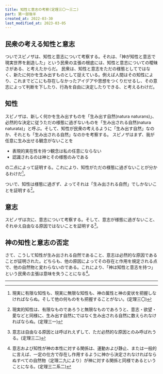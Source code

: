 ```yaml
---
title: 知性と意志の考察(定理三〇～三二)
part: 第一部後半
created_at: 2022-03-30
last_modified_at: 2023-03-05
---
```


## 民衆の考える知性と意志

ついでスピノザは、知性と意志について考察する。それは、「神が知性と意志で現実世界を創造した」という民衆の主張の根底には、知性と意志についての曖昧さがある、と考えたからだ。
民衆は、知性と意志をただの様態としてではなく、新たに何かを生み出すものとして捉えている。例えば人間はその知性により、これまでどこにも存在しなかったアイデアや思想をつくりだせるし、その意志によって判断を下したり、行為を自由に決定したりできる、と考えるわけだ。

## 知性

スピノザは、新しく何かを生み出すものを「生み出す自然(natura naturans)」、必然的な決定に従うただの様態に過ぎないものを「生み出される自然(natura naturata)」と呼ぶ。そして、知性が民衆の考えるように「生み出す自然」なのか、それとも「生み出される自然」なのかを考察する。
スピノザはまず、我が任意に生み出せる観念がないことを

- 表現的実在性を持つ観念は私の任意にならない
- 認識されるのは神とその様態のみである

の二点によって証明する。これにより、知性がただの様態に過ぎないことが分かるわけだ[^ref1]。

[^ref1]:現実に有限な知性も、現実に無限な知性も、神の属性と神の変状を把握しなければならぬ。そして他の何ものをも把握することがない。(定理三〇)

ついで、知性は様態に過ぎず、よってそれは「生み出される自然」でしかないことを証明する[^ref2]。

[^ref2]:現実的知性は、有限なものであろうと無限なものであろうと、意志・欲望・愛などと同様に、生み出す自然にではなく生み出される自然に数えられなければならぬ。(定理三一)

## 意志

スピノザは次に、意志について考察する。そして、意志が様態に過ぎないこと、それゆえ自由なる原因ではないことを証明する[^ref3]。

[^ref3]:意志は自由なる原因とは呼ばれえずして、ただ必然的な原因とのみ呼ばれうる。(定理三二)

## 神の知性と意志の否定

さて、こうして知性が生み出される自然であること、意志は必然的な原因であることが証明された。どちらも、他の原因によってその存在と作用を規定される点で、他の自然物と変わらないのである。これにより、「神は知性と意志を持つ」という民衆の主張は意味を失うことになる[^ref4]。

[^ref4]:意志および知性が神の本性に対する関係は、運動および静止、または一般的に言えば、一定の仕方で存在し作用するように神から決定されなければならぬすべての自然物（定理二九により）が神に対する関係と同様であるということになる。(定理三二系二)

---
